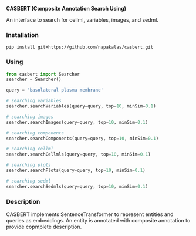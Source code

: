 **CASBERT (Composite Annotation Search Using)**

An interface to search for cellml, variables, images, and sedml.

### Installation
```pip install git+https://github.com/napakalas/casbert.git```

### Using
  ```python
  from casbert import Searcher
  searcher = Searcher()
  
  query = 'basolateral plasma membrane'
  
  # searching variables
  searcher.searchVariables(query=query, top=10, minSim=0.1)
  
  # searching images
  searcher.searchImages(query=query, top=10, minSim=0.1)
  
  # searching components
  searcher.searchComponents(query=query, top=10, minSim=0.1)
  
  # searching cellml
  searcher.searchCellmls(query=query, top=10, minSim=0.1)
  
  # searching plots
  searcher.searchPlots(query=query, top=10, minSim=0.1)
  
  # searching sedml
  searcher.searchSedmls(query=query, top=10, minSim=0.1)
  ```
  
### Description
CASBERT implements SentenceTransformer to represent entities and queries as embeddings. An entity is annotated with composite annotation to provide copmplete description.
  